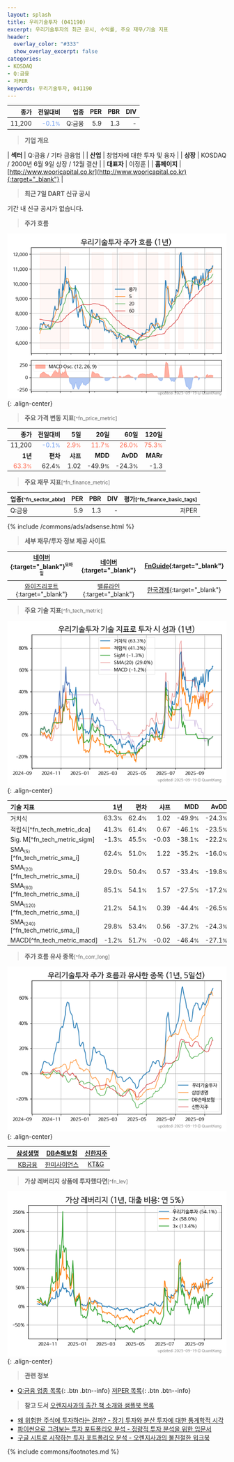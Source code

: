 ```yaml
---
layout: splash
title: 우리기술투자 (041190)
excerpt: 우리기술투자의 최근 공시, 수익률, 주요 재무/기술 지표
header:
  overlay_color: "#333"
  show_overlay_excerpt: false
categories:
- KOSDAQ
- Q:금융
- 저PER
keywords: 우리기술투자, 041190
---
```


| **종가** | **전일대비** | **업종** | **PER** | **PBR** | **DIV** |
| -------: | -----------: | -------: | ------: | ------: | ------: |
| 11,200 | <span style="color: cornflowerblue">-0.1<small>%</small></span> | Q:금융 | 5.9 | 1.3 | - |

<!-- more -->


> **기업 개요**<a id="company"></a>

| <span style="white-space:nowrap;">**섹터**</span> | Q:금융 / 기타 금융업 |
| <span style="white-space:nowrap;">**산업**</span> | 창업자에 대한 투자 및 융자 |
| <span style="white-space:nowrap;">**상장**</span> | KOSDAQ / 2000년 6월 9일 상장 / 12월 결산 |
| <span style="white-space:nowrap;">**대표자**</span> | 이정훈 |
| <span style="white-space:nowrap;">**홈페이지**</span> | [http://www.wooricapital.co.kr](http://www.wooricapital.co.kr){:target="_blank"} |


> **최근 7일 DART 신규 공시**<a id="dart"></a>

기간 내 신규 공시가 없습니다.


> **주가 흐름**<a id="price"></a>

![041190](/stock/images/041190.png){: .align-center}


> **주요 가격 변동 지표**<small>[^fn_price_metric]</small>

| **종가** | **전일대비** | **5일** | **20일** | **60일** | **120일** |
| -------: | -----------: | ------: | -------: | -------: | --------: |
| 11,200 | <span style="color: cornflowerblue">-0.1<small>%</small></span> | <span style="color: tomato">2.9<small>%</small></span> | <span style="color: tomato">11.7<small>%</small></span> | <span style="color: tomato">26.0<small>%</small></span> | <span style="color: tomato">75.3<small>%</small></span> |
| **1년** | **편차** | **샤프** | **MDD** | **AvDD** | **MARr** |
| <span style="color: tomato">63.3<small>%</small></span> | 62.4<small>%</small> | 1.02 | -49.9<small>%</small> | -24.3<small>%</small> | -1.3 |


> **주요 재무 지표**<small>[^fn_finance_metric]</small>

| **업종**<small>[^fn_sector_abbr]</small> | **PER** | **PBR** | **DIV** | **평가**<small>[^fn_finance_basic_tags]</small> |
| :--------------------------------------- | ------: | ------: | ------: | ----------------------------------------------: |
| Q:금융 | 5.9 | 1.3 | - | 저PER |



{% include /commons/ads/adsense.html %}

> **세부 재무/투자 정보 제공 사이트**

| [네이버](https://m.stock.naver.com/domestic/stock/041190/finance/summary){:target="_blank"}<sup><small>모바일</small></sup> | [네이버](https://finance.naver.com/item/coinfo.naver?code=041190){:target="_blank"} | [FnGuide](https://comp.fnguide.com/SVO2/ASP/SVD_Invest.asp?gicode=A041190&MenuYn=Y){:target="_blank"} |
| :---: | :---: | :---: |
| [와이즈리포트](https://comp.wisereport.co.kr/company/c1040001.aspx?cmp_cd=041190){:target="_blank"} | [밸류라인](https://www.valueline.co.kr/finance/summary/041190){:target="_blank"} | [한국경제](https://markets.hankyung.com/stock/041190/financial-summary){:target="_blank"} |


> **주요 기술 지표**<small>[^fn_tech_metric]</small>


![041190](/stock/images/041190_tech.png){: .align-center}

| **기술 지표** | **1년** | **편차** | **샤프** | **MDD** | **AvDD** |
| :------------ | ------: | -----------: | -------: | ------: | -------: |
| 거치식 | 63.3<small>%</small> | 62.4<small>%</small> | 1.02 | -49.9<small>%</small> | -24.3<small>%</small> |
| 적립식[^fn_tech_metric_dca] | 41.3<small>%</small> | 61.4<small>%</small> | 0.67 | -46.1<small>%</small> | -23.5<small>%</small> |
| Sig. M[^fn_tech_metric_sigm] | -1.3<small>%</small> | 45.5<small>%</small> | -0.03 | -38.1<small>%</small> | -22.2<small>%</small> |
| SMA<small><sub>(5)</sub></small>[^fn_tech_metric_sma_i] | 62.4<small>%</small> | 51.0<small>%</small> | 1.22 | -35.2<small>%</small> | -16.0<small>%</small> |
| SMA<small><sub>(20)</sub></small>[^fn_tech_metric_sma_i] | 29.0<small>%</small> | 50.4<small>%</small> | 0.57 | -33.4<small>%</small> | -19.8<small>%</small> |
| SMA<small><sub>(60)</sub></small>[^fn_tech_metric_sma_i] | 85.1<small>%</small> | 54.1<small>%</small> | 1.57 | -27.5<small>%</small> | -17.2<small>%</small> |
| SMA<small><sub>(120)</sub></small>[^fn_tech_metric_sma_i] | 21.2<small>%</small> | 54.1<small>%</small> | 0.39 | -44.4<small>%</small> | -26.5<small>%</small> |
| SMA<small><sub>(240)</sub></small>[^fn_tech_metric_sma_i] | 29.8<small>%</small> | 53.4<small>%</small> | 0.56 | -37.2<small>%</small> | -24.3<small>%</small> |
| MACD[^fn_tech_metric_macd] | -1.2<small>%</small> | 51.7<small>%</small> | -0.02 | -46.4<small>%</small> | -27.1<small>%</small> |


> **주가 흐름 유사 종목**<a id="corr"></a><small>[^fn_corr_long]</small>

![041190](/stock/images/041190_corr.png){: .align-center}

|       | [삼성생명](/032830/) | [DB손해보험](/005830/) | [신한지주](/055550/) |
| :---: | :------------------------------------: | :------------------------------------: | :------------------------------------: |
|       | [KB금융](/105560/) | [한미사이언스](/008930/) | [KT&G](/033780/) |


> **가상 레버리지 상품에 투자했다면**<a id="2x"></a><small>[^fn_lev]</small>

![041190](/stock/images/041190_2x.png){: .align-center}


> **관련 정보**

- [Q:금융 업종 목록](/stats/sector/kosdaq_업종_금융_종목/){: .btn .btn--info} [저PER 목록](/fn/fn_low_per/){: .btn .btn--info}

> **참고 도서** [오렌지사과의 출간 책 소개와 샘플북 목록](https://kongdori.tistory.com/691)

- [왜 위험한 주식에 투자하라는 걸까? - 장기 투자와 분산 투자에 대한 통계학적 시각](https://kongdori.tistory.com/421)
- [파이썬으로 그려보는 투자 포트폴리오 분석  - 정량적 투자 분석을 위한 입문서](https://kongdori.tistory.com/643)
- [구글 시트로 시작하는 투자 포트폴리오 분석 - 오렌지사과의 불친절한 워크북](https://kongdori.tistory.com/449)


{% include commons/footnotes.md %}